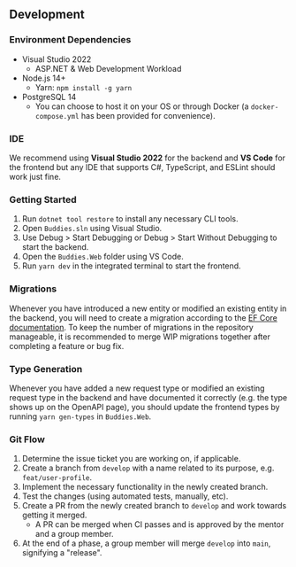 ## Development

### Environment Dependencies

- Visual Studio 2022
    - ASP.NET & Web Development Workload
- Node.js 14+
    - Yarn: `npm install -g yarn`
- PostgreSQL 14
    - You can choose to host it on your OS or through Docker (a `docker-compose.yml`
    has been provided for convenience).

### IDE

We recommend using **Visual Studio 2022** for the backend and **VS Code** for the frontend but any IDE that supports C#, TypeScript, and ESLint should work just fine.

### Getting Started

1. Run `dotnet tool restore` to install any necessary CLI tools.
2. Open `Buddies.sln` using Visual Studio.
3. Use Debug > Start Debugging or Debug > Start Without Debugging to start the backend.
4. Open the `Buddies.Web` folder using VS Code.
5. Run `yarn dev` in the integrated terminal to start the frontend.


### Migrations

Whenever you have introduced a new entity or modified an existing entity in the backend,
you will need to create a migration according to the [EF Core documentation](https://docs.microsoft.com/en-us/ef/core/managing-schemas/migrations/managing?tabs=dotnet-core-cli).
To keep the number of migrations in the repository manageable, it is recommended to merge
WIP migrations together after completing a feature or bug fix.


### Type Generation

Whenever you have added a new request type or modified an existing request type in the backend
and have documented it correctly (e.g. the type shows up on the OpenAPI page), you should update 
the frontend types by running `yarn gen-types` in `Buddies.Web`.

### Git Flow

1. Determine the issue ticket you are working on, if applicable.
2. Create a branch from `develop` with a name related to its purpose, e.g. `feat/user-profile`.
3. Implement the necessary functionality in the newly created branch.
4. Test the changes (using automated tests, manually, etc).
5. Create a PR from the newly created branch to `develop` and work towards getting it merged.
    - A PR can be merged when CI passes and is approved by the mentor and a group member.
6. At the end of a phase, a group member will merge `develop` into `main`, signifying a "release".
